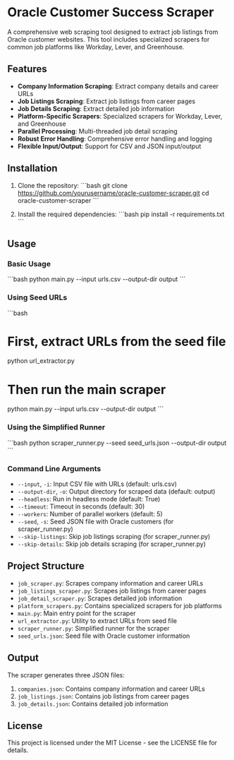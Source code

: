 # Oracle Customer Success Scraper

A comprehensive web scraping tool designed to extract job listings from Oracle customer websites. This tool includes specialized scrapers for common job platforms like Workday, Lever, and Greenhouse.

## Features

- **Company Information Scraping**: Extract company details and career URLs
- **Job Listings Scraping**: Extract job listings from career pages
- **Job Details Scraping**: Extract detailed job information
- **Platform-Specific Scrapers**: Specialized scrapers for Workday, Lever, and Greenhouse
- **Parallel Processing**: Multi-threaded job detail scraping
- **Robust Error Handling**: Comprehensive error handling and logging
- **Flexible Input/Output**: Support for CSV and JSON input/output

## Installation

1. Clone the repository:
\`\`\`bash
git clone https://github.com/yourusername/oracle-customer-scraper.git
cd oracle-customer-scraper
\`\`\`

2. Install the required dependencies:
\`\`\`bash
pip install -r requirements.txt
\`\`\`

## Usage

### Basic Usage

\`\`\`bash
python main.py --input urls.csv --output-dir output
\`\`\`

### Using Seed URLs

\`\`\`bash
# First, extract URLs from the seed file
python url_extractor.py

# Then run the main scraper
python main.py --input urls.csv --output-dir output
\`\`\`

### Using the Simplified Runner

\`\`\`bash
python scraper_runner.py --seed seed_urls.json --output-dir output
\`\`\`

### Command Line Arguments

- `--input`, `-i`: Input CSV file with URLs (default: urls.csv)
- `--output-dir`, `-o`: Output directory for scraped data (default: output)
- `--headless`: Run in headless mode (default: True)
- `--timeout`: Timeout in seconds (default: 30)
- `--workers`: Number of parallel workers (default: 5)
- `--seed`, `-s`: Seed JSON file with Oracle customers (for scraper_runner.py)
- `--skip-listings`: Skip job listings scraping (for scraper_runner.py)
- `--skip-details`: Skip job details scraping (for scraper_runner.py)

## Project Structure

- `job_scraper.py`: Scrapes company information and career URLs
- `job_listings_scraper.py`: Scrapes job listings from career pages
- `job_detail_scraper.py`: Scrapes detailed job information
- `platform_scrapers.py`: Contains specialized scrapers for job platforms
- `main.py`: Main entry point for the scraper
- `url_extractor.py`: Utility to extract URLs from seed file
- `scraper_runner.py`: Simplified runner for the scraper
- `seed_urls.json`: Seed file with Oracle customer information

## Output

The scraper generates three JSON files:

1. `companies.json`: Contains company information and career URLs
2. `job_listings.json`: Contains job listings from career pages
3. `job_details.json`: Contains detailed job information

## License

This project is licensed under the MIT License - see the LICENSE file for details.

